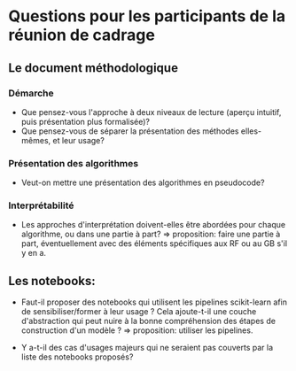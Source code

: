 # Questions pour les participants de la réunion de cadrage

## Le document méthodologique

### Démarche

- Que pensez-vous l'approche à deux niveaux de lecture (aperçu intuitif, puis présentation plus formalisée)?
- Que pensez-vous de séparer la présentation des méthodes elles-mêmes, et leur usage?

### Présentation des algorithmes

- Veut-on mettre une présentation des algorithmes en pseudocode?

### Interprétabilité

- Les approches d'interprétation doivent-elles être abordées pour chaque algorithme, ou dans une partie à part? => proposition: faire une partie à part, éventuellement avec des éléments spécifiques aux RF ou au GB s'il y en a.


## Les notebooks:
- Faut-il proposer des notebooks qui utilisent les pipelines scikit-learn afin de sensibiliser/former à leur usage ? Cela ajoute-t-il une couche d'abstraction qui peut nuire à la bonne compréhension des étapes de construction d'un modèle ? => proposition: utiliser les pipelines.

- Y a-t-il des cas d'usages majeurs qui ne seraient pas couverts par la liste des notebooks proposés?


